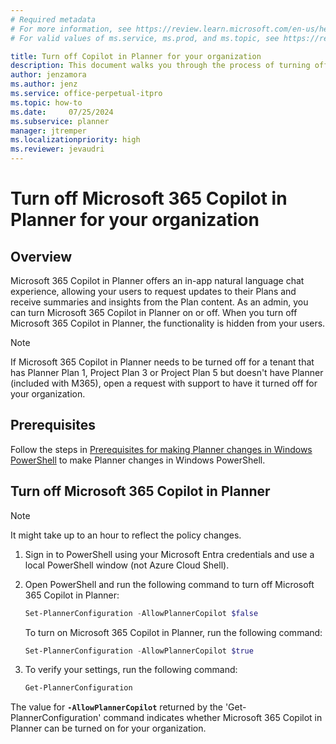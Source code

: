 ```yaml
---
# Required metadata
# For more information, see https://review.learn.microsoft.com/en-us/help/platform/learn-editor-add-metadata?branch=main
# For valid values of ms.service, ms.prod, and ms.topic, see https://review.learn.microsoft.com/en-us/help/platform/metadata-taxonomies?branch=main

title: Turn off Copilot in Planner for your organization
description: This document walks you through the process of turning off the Copilot in Planner feature for your organization through our PowerShell suite
author: jenzamora
ms.author: jenz
ms.service: office-perpetual-itpro
ms.topic: how-to
ms.date:     07/25/2024
ms.subservice: planner
manager: jtremper
ms.localizationpriority: high
ms.reviewer: jevaudri
---
```


# Turn off Microsoft 365 Copilot in Planner for your organization

## Overview

Microsoft 365 Copilot in Planner offers an in-app natural language chat experience, allowing your users to request updates to their Plans and receive summaries and insights from the Plan content. As an admin, you can turn Microsoft 365 Copilot in Planner on or off. When you turn off Microsoft 365 Copilot in Planner, the functionality is hidden from your users.

> [!NOTE]
> If Microsoft 365 Copilot in Planner needs to be turned off for a tenant that has Planner Plan 1, Project Plan 3 or Project Plan 5 but doesn't have Planner (included with M365), open a request with support to have it turned off for your organization. 
## Prerequisites

Follow the steps in [Prerequisites for making Planner changes in Windows PowerShell](prerequisites-for-powershell.md) to make Planner changes in Windows PowerShell.


## Turn off Microsoft 365 Copilot in Planner

> [!NOTE]
> It might take up to an hour to reflect the policy changes.

1. Sign in to PowerShell using your Microsoft Entra credentials and use a local PowerShell window (not Azure Cloud Shell).

1. Open PowerShell and run the following command to turn off Microsoft 365 Copilot in Planner:

   ```PowerShell 
   Set-PlannerConfiguration -AllowPlannerCopilot $false
   ```
   
   To turn on Microsoft 365 Copilot in Planner, run the following command:
   
   ```PowerShell
   Set-PlannerConfiguration -AllowPlannerCopilot $true
   ```
   
1. To verify your settings, run the following command:

      ```PowerShell
   Get-PlannerConfiguration
   ```

The value for **`-AllowPlannerCopilot`**  returned by the 'Get-PlannerConfiguration' command indicates whether Microsoft 365 Copilot in Planner can be turned on for your organization.
